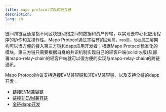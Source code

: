 ```yaml
---
title: mapo protocol实现跨链互通
description: 
lang: zh
---
```


链间跨链互通是指不同区块链网络之间的数据和资产传输，以实现去中心化应用程序的协作和互操作性。Mapo Protocol通过其独有的`应用层`，`mos层`，`协议层`三层架构可以很方便的接入第三方链和dapp应用开发者；根据Mapo Protocol标准化的模块，第三方链只需要根据自身的共识机制实现自己的轻客户端(solidity版)及部署mapo-relay-chain的轻客户端就可以很方便的实现与mapo-relay-chain的跨链通讯。

Mapo Protocol协议支持连接EVM兼容链和非EVM兼容链，以及支持全链的dapp开发：

+ [链接EVM兼容链](/docs/mapo-stack/chains-connect/evm-chain/index.md)
+ [链接非EVM兼容链](/docs/mapo-stack/chains-connect/non-evm-chain/index.md)
+ [全链dapp开发](/docs/mapo-stack/omni-dapp/index.md)











